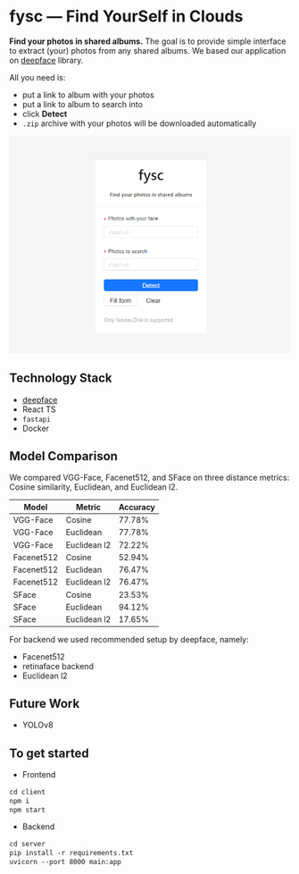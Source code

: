 # fysc — Find YourSelf in Clouds

**Find your photos in shared albums.** The goal is to provide simple interface to extract (your) photos from any shared albums. We based our application on [deepface](https://github.com/serengil/deepface/) library.

All you need is:
- put a link to album with your photos
- put a link to album to search into
- click **Detect**
- `.zip` archive with your photos will be downloaded automatically

![app](app.png)

## Technology Stack

- [deepface](https://github.com/serengil/deepface/)
- React TS
- `fastapi`
- Docker

## Model Comparison

We compared VGG-Face, Facenet512, and SFace on three distance metrics: Cosine similarity, Euclidean, and Euclidean l2.

| Model      | Metric       | Accuracy |
|------------|--------------|----------|
| VGG-Face   | Cosine       | 77.78%   |
| VGG-Face   | Euclidean    | 77.78%   |
| VGG-Face   | Euclidean l2 | 72.22%   |
| Facenet512 | Cosine       | 52.94%   |
| Facenet512 | Euclidean    | 76.47%   |
| Facenet512 | Euclidean l2 | 76.47%   |
| SFace      | Cosine       | 23.53%   |
| SFace      | Euclidean    | 94.12%   |
| SFace      | Euclidean l2 | 17.65%   |

For backend we used recommended setup by deepface, namely:
- Facenet512
- retinaface backend
- Euclidean l2

## Future Work

- YOLOv8

## To get started

- Frontend

```shell
cd client
npm i
npm start
```
  
- Backend

```shell
cd server
pip install -r requirements.txt
uvicorn --port 8000 main:app
```
  
